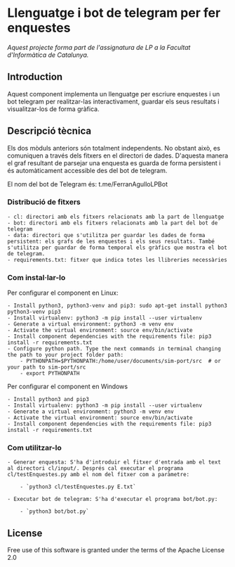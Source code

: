 # Llenguatge i bot de telegram per fer enquestes

_Aquest projecte forma part de l'assignatura de LP a la Facultat d'Informàtica de Catalunya._

## Introduction

Aquest component implementa un llenguatge per escriure enquestes i un bot telegram per realitzar-las interactivament, guardar els seus resultats i visualitzar-los de forma gràfica.

## Descripció tècnica

Els dos mòduls anteriors són totalment independents. No obstant això, es comuniquen a través dels fitxers en el directori de dades. D'aquesta manera el graf resultant de parsejar una enquesta es guarda de forma persistent i és automàticament accessible des del bot de telegram.

El nom del bot de Telegram és: t.me/FerranAgulloLPBot

### Distribució de fitxers

    - cl: directori amb els fitxers relacionats amb la part de llenguatge
    - bot: directori amb els fitxers relacionats amb la part del bot de telegram
    - data: directori que s'utilitza per guardar les dades de forma persistent: els grafs de les enquestes i els seus resultats. També s'utilitza per guardar de forma temporal els gràfics que mostra el bot de telegram.
    - requirements.txt: fitxer que indica totes les llibreries necessàries
    
### Com instal·lar-lo

Per configurar el component en Linux:

    - Install python3, python3-venv and pip3: sudo apt-get install python3 python3-venv pip3
    - Install virtualenv: python3 -m pip install --user virtualenv
    - Generate a virtual environment: python3 -m venv env
    - Activate the virtual environment: source env/bin/activate
    - Install component dependencies with the requirements file: pip3 install -r requirements.txt
    - Configure python path. Type the next commands in terminal changing the path to your project folder path: 
        - PYTHONPATH=$PYTHONPATH:/home/user/documents/sim-port/src  # or your path to sim-port/src
        - export PYTHONPATH

Per configurar el component en Windows

    - Install python3 and pip3
    - Install virtualenv: python3 -m pip install --user virtualenv
    - Generate a virtual environment: python3 -m venv env
    - Activate the virtual environment: source env/bin/activate
    - Install component dependencies with the requirements file: pip3 install -r requirements.txt

### Com utilitzar-lo

    - Generar enquesta: S'ha d'introduir el fitxer d'entrada amb el text al directori cl/input/. Després cal executar el programa cl/testEnquestes.py amb el nom del fitxer com a paràmetre:
    
        - `python3 cl/testEnquestes.py E.txt`
    
    - Executar bot de telegram: S'ha d'executar el programa bot/bot.py:
    
        - `python3 bot/bot.py`
    
## License

Free use of this software is granted under the terms of the Apache License 2.0

